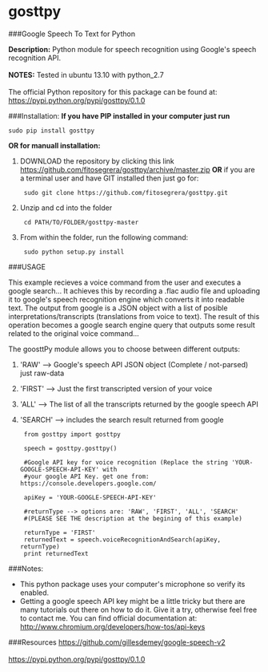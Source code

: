 gosttpy
=======
###Google Speech To Text for Python

__Description:__ Python module for speech recognition using Google's speech recognition API.</br>  
__NOTES:__ Tested in ubuntu 13.10 with python_2.7</br>  
The official Python repository for this package can be found at: https://pypi.python.org/pypi/gosttpy/0.1.0

###Installation:
__If you have PIP installed in your computer just run__

    sudo pip install gosttpy
    
__OR for manuall installation:__

1. DOWNLOAD the repository by clicking this link https://github.com/fitosegrera/gosttpy/archive/master.zip __OR__ if you are a terminal user and have GIT installed then just go for:
    
        sudo git clone https://github.com/fitosegrera/gosttpy.git    

2. Unzip and cd into the folder

        cd PATH/TO/FOLDER/gosttpy-master
        
3. From within the folder, run the following command:

        sudo python setup.py install
        
###USAGE

This example recieves a voice command from the user and executes a google search...
It achieves this by recording a .flac audio file and uploading it to google's speech
recognition engine which converts it into readable text. The output from google is a 
JSON object with a list of posible interpretations/transcripts (translations from voice 
to text). The result of this operation becomes a google search engine query that outputs 
some result related to the original voice command...

The goosttPy module allows you to choose between different outputs:

1. 'RAW' --> Google's speech API JSON object (Complete / not-parsed) just raw-data
2. 'FIRST' --> Just the first transcripted version of your voice 
3. 'ALL' --> The list of all the transcripts returned by the google speech API
4. 'SEARCH' --> includes the search result returned from google


		from gosttpy import gosttpy

		speech = gosttpy.gosttpy()

		#Google API key for voice recognition (Replace the string 'YOUR-GOOGLE-SPEECH-API-KEY' with
		#your google API Key. get one from: https://console.developers.google.com/

		apiKey = 'YOUR-GOOGLE-SPEECH-API-KEY'

		#returnType --> options are: 'RAW', 'FIRST', 'ALL', 'SEARCH' 
		#(PLEASE SEE THE description at the begining of this example)

		returnType = 'FIRST'
		returnedText = speech.voiceRecognitionAndSearch(apiKey, returnType)
		print returnedText
		
###Notes:
- This python package uses your computer's microphone so verify its enabled.
- Getting a google speech API key might be a little tricky but there are many tutorials out there on how to do it. Give it a try, otherwise feel free to contact me. You can find official documentation at: http://www.chromium.org/developers/how-tos/api-keys

###Resources
https://github.com/gillesdemey/google-speech-v2</br>  
https://pypi.python.org/pypi/gosttpy/0.1.0</br>  

